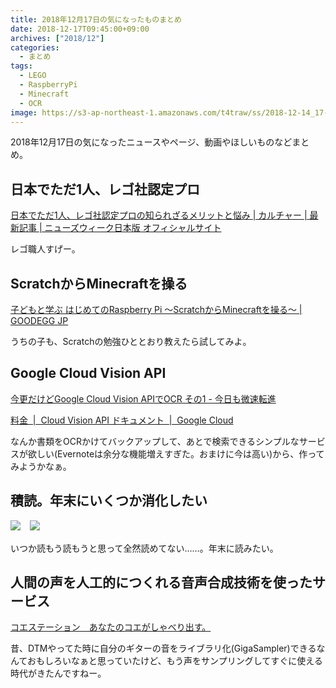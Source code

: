 ```yaml
---
title: 2018年12月17日の気になったものまとめ
date: 2018-12-17T09:45:00+09:00
archives: ["2018/12"]
categories:
  - まとめ
tags:
  - LEGO
  - RaspberryPi
  - Minecraft
  - OCR
image: https://s3-ap-northeast-1.amazonaws.com/t4traw/ss/2018-12-14_17-12-35.png
---
```

2018年12月17日の気になったニュースやページ、動画やほしいものなどまとめ。

<!--more-->

## 日本でただ1人、レゴ社認定プロ

[日本でただ1人、レゴ社認定プロの知られざるメリットと悩み | カルチャー | 最新記事 | ニューズウィーク日本版 オフィシャルサイト](https://www.newsweekjapan.jp/stories/culture/2018/09/1-83.php)

レゴ職人すげー。

## ScratchからMinecraftを操る

[子どもと学ぶ はじめてのRaspberry Pi ～ScratchからMinecraftを操る～ | GOODEGG JP](https://goodegg.jp/archives/10587)

うちの子も、Scratchの勉強ひととおり教えたら試してみよ。

## Google Cloud Vision API

[今更だけどGoogle Cloud Vision APIでOCR その1 - 今日も微速転進](https://a244.hateblo.jp/entry/2016/09/01/233000)

[料金  |  Cloud Vision API ドキュメント  |  Google Cloud](https://cloud.google.com/vision/pricing?hl=ja)

なんか書類をOCRかけてバックアップして、あとで検索できるシンプルなサービスが欲しい(Evernoteは余分な機能増えすぎた。おまけに今は高い)から、作ってみようかなぁ。

## 積読。年末にいくつか消化したい

<a href="https://www.amazon.co.jp/gp/product/4484032058/ref=as_li_ss_il?ie=UTF8&linkCode=li3&tag=t4traw-22&linkId=1b3a3e61233402a622f646b9264d76cc&language=ja_JP" target="_blank"><img border="0" src="//ws-fe.amazon-adsystem.com/widgets/q?_encoding=UTF8&ASIN=4484032058&Format=_SL250_&ID=AsinImage&MarketPlace=JP&ServiceVersion=20070822&WS=1&tag=t4traw-22&language=ja_JP" ></a><img src="https://ir-jp.amazon-adsystem.com/e/ir?t=t4traw-22&language=ja_JP&l=li3&o=9&a=4484032058" width="1" height="1" border="0" alt="" style="border:none !important; margin:0px !important;" />　<a href="https://www.amazon.co.jp/%E5%AD%A6%E3%81%B3%E3%82%92%E7%B5%90%E6%9E%9C%E3%81%AB%E5%A4%89%E3%81%88%E3%82%8B%E3%82%A2%E3%82%A6%E3%83%88%E3%83%97%E3%83%83%E3%83%88%E5%A4%A7%E5%85%A8-Sanctuary-books-%E6%A8%BA%E6%B2%A2%E7%B4%AB%E8%8B%91/dp/4801400558/ref=as_li_ss_il?s=books&ie=UTF8&qid=1545009283&sr=1-1&keywords=%E3%82%A2%E3%82%A6%E3%83%88%E3%83%97%E3%83%83%E3%83%88%E5%A4%A7%E5%85%A8&linkCode=li3&tag=t4traw-22&linkId=16d21d0edf2aae9562812e07b0009375&language=ja_JP" target="_blank"><img border="0" src="//ws-fe.amazon-adsystem.com/widgets/q?_encoding=UTF8&ASIN=4801400558&Format=_SL250_&ID=AsinImage&MarketPlace=JP&ServiceVersion=20070822&WS=1&tag=t4traw-22&language=ja_JP" ></a><img src="https://ir-jp.amazon-adsystem.com/e/ir?t=t4traw-22&language=ja_JP&l=li3&o=9&a=4801400558" width="1" height="1" border="0" alt="" style="border:none !important; margin:0px !important;" />

いつか読もう読もうと思って全然読めてない……。年末に読みたい。

## 人間の声を人工的につくれる音声合成技術を使ったサービス

[コエステーション　あなたのコエがしゃべり出す。](https://coestation.jp/)

昔、DTMやってた時に自分のギターの音をライブラリ化(GigaSampler)できるなんておもしろいなぁと思っていたけど、もう声をサンプリングしてすぐに使える時代がきたんですねー。

